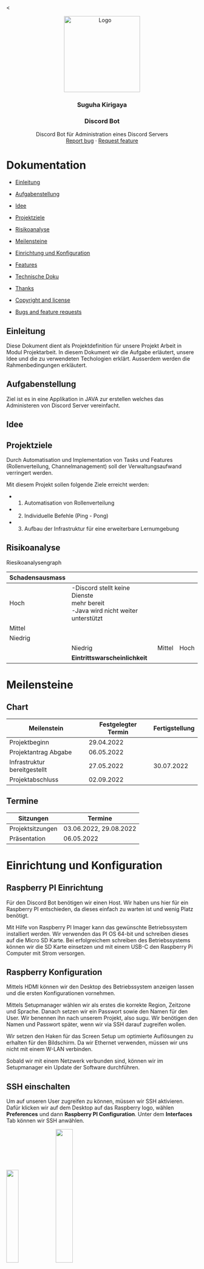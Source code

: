 <
<p align="center">
  <a href="https://example.com/">
    <img src="Suguha.png" alt="Logo" width=200 height=200>
  </a>

<h3 align="center">Suguha Kirigaya</h3>
  <h3 align="center">Discord Bot</h3>

  <p align="center">
    Discord Bot für Administration eines Discord Servers 
    <br>
    <a href="https://reponame/issues/new?template=bug.md">Report bug</a>
    ·
    <a href="https://reponame/issues/new?template=feature.md&labels=feature">Request feature</a>
  </p>


# Dokumentation

- [Einleitung](#einleitung)
- [Aufgabenstellung](#aufgabenstellung)
- [Idee](#idee)
- [Projektziele](#projektziele)
- [Risikoanalyse](#risikoanalyse)
- [Meilensteine](#meilensteine)
- [Einrichtung und Konfiguration](#einrichtung-und-konfiguration)
- [Features](#features)
- [Technische Doku](#technische-doku)

- [Thanks](#thanks)
- [Copyright and license](#copyright-and-license)
- [Bugs and feature requests](#bugs-and-feature-requests)


## Einleitung

Diese Dokument dient als Projektdefinition für unsere Projekt Arbeit in Modul Projektarbeit. In diesem Dokument wir die Aufgabe erläutert, unsere Idee und die zu verwendeten Techologien erklärt. Ausserdem werden die Rahmenbedingungen erkläutert.

## Aufgabenstellung

Ziel ist es in eine Applikation in JAVA zur erstellen welches das Administeren von Discord Server vereinfacht.

## Idee






## Projektziele

Durch Automatisation und Implementation von Tasks und Features (Rollenverteilung, Channelmanagement) soll der Verwaltungsaufwand verringert werden.

Mit diesem Projekt sollen folgende Ziele erreicht werden:
- 1.	Automatisation von Rollenverteilung
- 2.	Individuelle Befehle (Ping - Pong)
- 3.	Aufbau der Infrastruktur für eine erweiterbare Lernumgebung

## Risikoanalyse
Riesikoanalysengraph

| Schadensausmass |                                                                                                    |        |      |
|:----------------|:---------------------------------------------------------------------------------------------------|-------:|-----:|
| Hoch            | -Discord stellt keine Dienste <br />mehr bereit <br />-Java wird nicht weiter<br /> unterstützt    |        |      |
| Mittel          |                                                                                                    |        |      |
| Niedrig         |                                                                                                    |        |      |
|                 | Niedrig                                                                                            | Mittel | Hoch | 
|                 | __Eintrittswarscheinlichkeit__                                                                     |        |      |     |

# Meilensteine

## Chart
| Meilenstein                  | Festgelegter Termin | Fertigstellung |
|------------------------------|---------------------|----------------|
| Projektbeginn                | 29.04.2022          |                |
| Projektantrag Abgabe         | 06.05.2022          |                |
| Infrastruktur bereitgestellt | 27.05.2022          | 30.07.2022     |
| Projektabschluss             | 02.09.2022          |                |

## Termine

| Sitzungen        | Termine                | 
|------------------|------------------------|
| Projektsitzungen | 03.06.2022, 29.08.2022 |                   
| Präsentation     | 06.05.2022             |                   

# Einrichtung und Konfiguration

## Raspberry PI Einrichtung

Für den Discord Bot benötigen wir einen Host. Wir haben uns hier für ein Raspberry PI entschieden, da dieses einfach zu warten ist und wenig Platz benötigt.<br />

Mit Hilfe von Raspberry PI Imager kann das gewünschte Betriebssystem installiert werden. Wir verwenden das PI OS 64-bit und schreiben dieses auf die Micro SD Karte.
Bei erfolgreichem schreiben des Betriebssystems können wir die SD Karte einsetzen und mit einem USB-C den Raspberry Pi Computer mit Strom versorgen.

## Raspberry Konfiguration

Mittels HDMI können wir den Desktop des Betriebssystem anzeigen lassen und die ersten Konfigurationen vornehmen. <br />

Mittels Setupmanager wählen wir als erstes die korrekte Region, Zeitzone und Sprache. Danach setzen wir ein Passwort sowie den Namen für den User. Wir benennen ihn nach unserem Projekt, also sugu. Wir benötigen den Namen und Passwort später, wenn wir via SSH darauf zugreifen wollen. <br />

Wir setzen den Haken für das Screen Setup um optimierte Auflösungen zu erhalten für den Bildschirm. Da wir Ethernet verwenden, müssen wir uns nicht mit einem W-LAN verbinden. <br />

Sobald wir mit einem Netzwerk verbunden sind, können wir im Setupmanager ein Update der Software durchführen.

## SSH einschalten
Um auf unseren User zugreifen zu können, müssen wir SSH aktivieren. Dafür klicken wir auf dem Desktop auf das Raspberry logo, wählen **Preferences** und dann **Raspberry PI Configuration**. Unter dem **Interfaces** Tab können wir SSH anwählen. 

<img src="Raspi-Interface.png" width="25%"> <img src="SSH.png" width="30%"> <br />

## Statische IP vergeben
Um mit keinen Komplikationen konfrontiert zu werden, vergeben wir dem Raspberry PI eine Statische IP Addresse. Dafür öffnen wir das Terminal auf dem Desktop. Mittels ``ifconfig`` können wir die momentan zugeweiste IP des netzwerkes ansehen. In unserem Fall ist dies **192.168.1.17**.<br />Mittels ``sudo nano /etc/dhcpcd.conf`` können wir direkt in die config file unsere gewünschte IP Addresse schreiben. Dies machen wir wiefolgt: 
```
interface eth0
static ip_address=192.168.1.17
static routers=192.168.1.1
static domain_name_servers=8.8.8.8 8.8.4.4

```
Einstellungen mit ``Ctrl + o`` schreiben und den Editor mit ``Ctrl + x`` verlassen. Danach den Raspi neustarten:

``sudo reboot``

## Docker Installation

Mit Docker ist es einfach, Server-Software auszuprobieren und zu betreiben. So installiert man die Container-Plattform für gängige Betriebssysteme auf dem Server oder Entwickler-PC, hier in unserem Fall das Raspberry PI

Da nun eine Statische IP gesetzt wurde, kann via SSH verbunden werden. Mittels dem Programm Putty auf 192.168.1.17 verbinden, Username und Passwort eingeben. <br />
Danach führen wir standart package updates aus, um auf dem neusten stand zu sein.

```
sudo apt update

sudo apt upgrade
```

Mit dem curl statement starten wir ein Shell Script, um Docker zu installieren: 

```
curl -sSL https://get.docker.com | sh
```
Als nächstes müssen wir den Benutzer ```sugu``` in die dockergruppe hinzufügen:
```
sudo usermod -aG docker sugu
```
## Docker testen
Nach der Installation von Docker und Docker-Compose kann man Programme schnell auf allen Betriebssystemen testen. Ob der Docker-Daemon läuft, verrät `docker version`.

Ob Docker-Compose läuft, verrät `docker compose version`.
## Portainer Installation
Um die Verwaltung der Container zu vereinfachen mit einem web GUI installieren wir Portainer. 
Portainer ist ein Open Source Werkzeug, um Container basierte Anwendungen unter Docker, Kubernetes, Docker Swarm und Azure ACI zu verwalten. Dabei stellt Portainer eine komfortable Benutzeroberfläche für das Management der Docker-Umgebung zur Verfügung.


```
sudo docker pull portainer/portainer-ce:linux-arm

sudo docker run -d -p 9000:9000 --name=portainer --restart=always -v /var/run/docker.sock:/var/run/docker.sock -v portainer_data:/data portainer/portainer-ce:linux-arm
```
Danach ist die Installation abgeschlossen. Nun können wir mit einem Browser Lokal auf das Webinterface zugreifen: ``http://sugu.local:9000/``

<img src="Portainer.PNG" width="45%"> <img src="Container.PNG" width="45%">



TODO mario: erklärung der Features, Beschreibung idee





# Features


## Rollenverteilung "Simp" Rolle


## Ping - Pong


## @Everyone Bot schutz und Jail rollenvergabe


## YEP chatbot



# Technische Doku

Unser Applikation ist in Java geschrieben. Als Buildsystem verweden wir Gradle damit wir die Java Applikation erstellen können.

Gielderung der Applikation:
TODO BILD HINZUFüGEN SYSTEMüBERSICHT
TODO BILD HINZUFüGEN SCHEMA
TODO BILD HINZUFüGEN KLASSEN DIAGRAM

Systemübersicht:
- [Discord API](#discord-API)
- [Raspberry PI / Server](#raspberry-pi-server)
- [Docker](#docker)
- [Applikation, Dependencies](#applikation)
- [Reflektion](#reflektion)


## Discord API
Wir verwenden die Discord API via der Java Biliothek discord4j.

### Risiken:

Sollte die Discord API down sein geht unser Bot natürlich nicht somit ist es ein single point of failure.

## Raspberry PI Server
Als Server verwenden wir einen Raspberry PI 4B 8 GB RAM.
### Vorteile:
Dieser hat den Vorteil wenig Ressourcen zu verbrauchen (Strom, Platz). Ideal Für unseren Use Case.
### Nachteile
Ein Nachteil kann sein, dass bestimmte Software nicht läuft, da es eine andere CPU Architecture hat.
Beim Raspberry PI ist es ein arm64v7.

Uns betrifft das nicht in diesem Fall, da unsere Java Applikation in einem Docker Container gehostet wird.

### Risiken:
1. Stromausfall: Sollte es einen Stromausfall geben, wird der Discord Bot ,abstürtzen da wir ihn nicht redudant hosten.
2. Internetausfall: Sollte die Internetverbindung ausfallen ist der Discord Bot auch nicht erreichbar.


## Docker
Wir verwenden docker als Container Technologie.
Ermöglicht uns einfaches Deployment von der Applikation. Wenn Die Applikation auf dem Container Läuft, kann der Discord Bot auf allen Docker lauffähigen PCs gehostet werden.
Zudem verwenden wir noch Docker Compose. Dieser Managed den Docker Container. Sollte dieser abstürtzen wird er neu gestartet. Dies Ermöglicht es uns eine hohe Uptime zu gewäreleisten.

### Vorteile:
Abgestürzte Container werden neu gestartet.
### Nachteile / Risiken:
Wir haben eine zusätzliche Abhänigkeit welche wir managen müssen.


## Applikation
Unser Discord Bot ist in Java geschrieben. Wir verwenden als biliothek discord4j, welche uns eine einfache integration mit Discord ermöglicht.
### Vorteile:
Java ist eine einfach zu lernende Sprache. Weiter gibt es schon viele Biliotheken, welche wir einbinden können.
### Nachteile / Risiken:
Wir haben eine direkte Abhängigkeit zu discord4j. Sollte die Biliothek nicht mehr gewartet werden, müssten wir Anspassungen selbst implentieren.

## VCS
Als VCS haben wir die Vorgabe Git

### Vorgehen beim Programmieren

Wir haben uns dazu entschieden die Applikation in Pair Programming zu erstellen. Somit haben wir einen direkten Austausch von Ideen, wie wir unser gewünschtes Feature umsetzen können.
Der Vorteil dabei ist, dass wir beide den Code kennen und diesen einfach warten können.


```Filesystem
main/
└── Java/
      └── ch.wema/
            ├── commands/
            │        └── PingCommand
            ├── core/
            │    ├── command/
            │           └── Command
            │    └──reaction/
            │           └── Reaction
            ├── event.listeners/
            │           ├── ChatInpitInteractionEventListener
            │           ├── MessageCreateEventListener
            │           └── VoiceStateUpdateEventListener
            └──  reactions/
                  │     ├── AddEveryoneReaction
                  │     ├── SimpReaction
                  │     └── YepReaction
                  ├── GlobalCommandRegistrar
                  └── Sugu
 
```


Folgende 4 Teile sind die wichtigsten:

1. Commands
2. Reactions
3. Listeners
4. GlobalCommandRegistrar


#### Commands:

Commands oder auch Befehle sind alle Befehle welcher der Benutzer kontrolliert absetzen kann.<br />
Diese unterleidung dient zur seperierung von Klassen und dient der einfachen Übersicht.

#### Reactions:

Eine Reaction ist ein Event, auf welches man Reagieren möchte bsp. Statusänderung von Usern.

#### Listeners:

Listeners handeln alle Events von Reactions und Commands.

#### GlobalCommandRegistrar:
Dient Regestierung von Events auf der Server Seite.


#### Gliederungsvorteile

Anpassungen sind einfach zu erstellen, da man diese als Command oder als Reaction einfach hinzufügen kann und keinen bestehenden Code anpassen muss.
Der der Core Ordner dient als Abstraction damit alle Reactions/Commands einen gleichen nenner haben ausserhalb des Objektes.

## Reflektion

#### Was ist gut geganen: TODO

#### Wo haben wir noch verbessung potenzial: TODO

#### Offne Punkte: TODO

#### Aussicht: TODO



## What's included (:)

Some text

```text
folder1/
└── folder2/
    ├── folder3/
    │   ├── file1
    │   └── file2
    └── folder4/
        ├── file3
        └── file4
```

## Bugs and feature requests

Have a bug or a feature request? Please first read the [issue guidelines](https://reponame/blob/master/CONTRIBUTING.md) and search for existing and closed issues. If your problem or idea is not addressed yet, [please open a new issue](https://reponame/issues/new).

## Contributing

Please read through our [contributing guidelines](https://reponame/blob/master/CONTRIBUTING.md). Included are directions for opening issues, coding standards, and notes on development.

Moreover, all HTML and CSS should conform to the [Code Guide](https://github.com/mdo/code-guide), maintained by [Main author](https://github.com/usernamemainauthor).

Editor preferences are available in the [editor config](https://reponame/blob/master/.editorconfig) for easy use in common text editors. Read more and download plugins at <https://editorconfig.org/>.

## Creators

**Creator 1**

- <https://github.com/usernamecreator1>

## Thanks

Some Text

## Copyright and license

Code and documentation copyright 2011-2018 the authors. Code released under the [MIT License](https://reponame/blob/master/LICENSE).

Enjoy :metal: